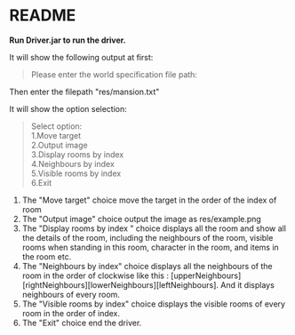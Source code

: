 # README
**Run Driver.jar to run the driver.**

It will show the following output at first:

>Please enter the world specification file path:
> 
Then enter the filepath "res/mansion.txt"


It will show the option selection:
>Select option:  
1.Move target   
2.Output image  
3.Display rooms by index  
4.Neighbours by index  
5.Visible rooms by index  
6.Exit

1. The "Move target" choice move the target in the order of the index of room
2. The "Output image" choice output the image as res/example.png
3. The "Display rooms by index " choice displays all the room and show all the details of the room, including the neighbours of the room, visible rooms 
when standing in this room, character in the room, and items in the room etc.
4. The "Neighbours by index" choice displays all the neighbours of the room in the order of clockwise like this :
[upperNeighbours][rightNeighbours][lowerNeighbours][leftNeighbours]. And it displays neighbours of every room.
5. The "Visible rooms by index" choice displays the visible rooms of every room in the order of index.
6. The "Exit" choice end the driver.
